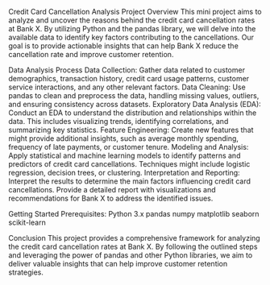 Credit Card Cancellation Analysis
Project Overview
This mini project aims to analyze and uncover the reasons behind the credit card cancellation rates at Bank X. By utilizing Python and the pandas library, we will delve into the available data to identify key factors contributing to the cancellations. Our goal is to provide actionable insights that can help Bank X reduce the cancellation rate and improve customer retention.

Data Analysis Process
Data Collection: Gather data related to customer demographics, transaction history, credit card usage patterns, customer service interactions, and any other relevant factors.
Data Cleaning: Use pandas to clean and preprocess the data, handling missing values, outliers, and ensuring consistency across datasets.
Exploratory Data Analysis (EDA): Conduct an EDA to understand the distribution and relationships within the data. This includes visualizing trends, identifying correlations, and summarizing key statistics.
Feature Engineering: Create new features that might provide additional insights, such as average monthly spending, frequency of late payments, or customer tenure.
Modeling and Analysis: Apply statistical and machine learning models to identify patterns and predictors of credit card cancellations. Techniques might include logistic regression, decision trees, or clustering.
Interpretation and Reporting: Interpret the results to determine the main factors influencing credit card cancellations. Provide a detailed report with visualizations and recommendations for Bank X to address the identified issues.

Getting Started
Prerequisites:
Python 3.x
pandas
numpy
matplotlib
seaborn
scikit-learn

Conclusion
This project provides a comprehensive framework for analyzing the credit card cancellation rates at Bank X. By following the outlined steps and leveraging the power of pandas and other Python libraries, we aim to deliver valuable insights that can help improve customer retention strategies.

